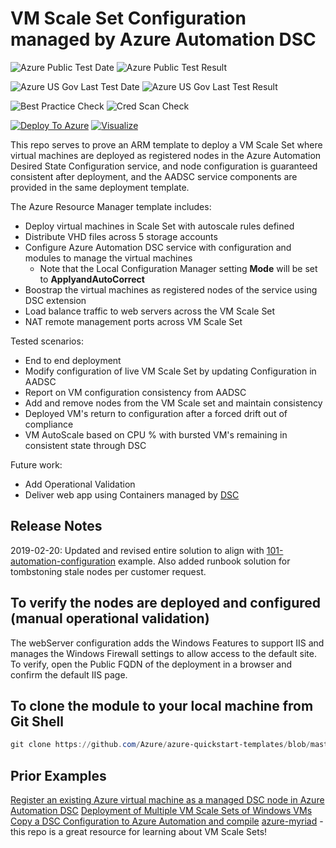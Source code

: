 
# VM Scale Set Configuration managed by Azure Automation DSC

![Azure Public Test Date](https://azurequickstartsservice.blob.core.windows.net/badges/201-vmss-automation-dsc/PublicLastTestDate.svg)
![Azure Public Test Result](https://azurequickstartsservice.blob.core.windows.net/badges/201-vmss-automation-dsc/PublicDeployment.svg)

![Azure US Gov Last Test Date](https://azurequickstartsservice.blob.core.windows.net/badges/201-vmss-automation-dsc/FairfaxLastTestDate.svg)
![Azure US Gov Last Test Result](https://azurequickstartsservice.blob.core.windows.net/badges/201-vmss-automation-dsc/FairfaxDeployment.svg)

![Best Practice Check](https://azurequickstartsservice.blob.core.windows.net/badges/201-vmss-automation-dsc/BestPracticeResult.svg)
![Cred Scan Check](https://azurequickstartsservice.blob.core.windows.net/badges/201-vmss-automation-dsc/CredScanResult.svg)

[![Deploy To Azure](https://raw.githubusercontent.com/fathym-it/azure-quickstart-templates/master/1-CONTRIBUTION-GUIDE/images/deploytoazure.svg?sanitize=true)](https://portal.azure.com/#create/Microsoft.Template/uri/https%3A%2F%2Fraw.githubusercontent.com%2Ffathym-it%2Fazure-quickstart-templates%2Fmaster%2F201-vmss-automation-dsc%2Fazuredeploy.json)
[![Visualize](https://raw.githubusercontent.com/fathym-it/azure-quickstart-templates/master/1-CONTRIBUTION-GUIDE/images/visualizebutton.svg?sanitize=true)](http://armviz.io/#/?load=https%3A%2F%2Fraw.githubusercontent.com%2Ffathym-it%2Fazure-quickstart-templates%2Fmaster%2F201-vmss-automation-dsc%2Fazuredeploy.json)

This repo serves to prove an ARM template to deploy a VM Scale Set where virtual machines are deployed as registered nodes in the Azure Automation Desired State Configuration service, and node configuration is guaranteed consistent after deployment, and the AADSC service components are provided in the same deployment template.

The Azure Resource Manager template includes:

- Deploy virtual machines in Scale Set with autoscale rules defined
- Distribute VHD files across 5 storage accounts
- Configure Azure Automation DSC service with configuration and modules to manage the virtual machines
  - Note that the Local Configuration Manager setting **Mode** will be set to **ApplyandAutoCorrect**
- Boostrap the virtual machines as registered nodes of the service using DSC extension
- Load balance traffic to web servers across the VM Scale Set
- NAT remote management ports across VM Scale Set

Tested scenarios:

- End to end deployment
- Modify configuration of live VM Scale Set by updating Configuration in AADSC
- Report on VM configuration consistency from AADSC
- Add and remove nodes from the VM Scale set and maintain consistency
- Deployed VM's return to configuration after a forced drift out of compliance
- VM AutoScale based on CPU % with bursted VM's remaining in consistent state through DSC

Future work:

- Add Operational Validation
- Deliver web app using Containers managed by [DSC](https://github.com/bgelens/cWindowsContainer)

## Release Notes

2019-02-20: Updated and revised entire solution to align with [101-automation-configuration](https://github.com/Azure/azure-quickstart-templates/tree/master/101-automation-configuration) example.  Also added runbook solution for tombstoning stale nodes per customer request.

## To verify the nodes are deployed and configured (manual operational validation)

The webServer configuration adds the Windows Features to support IIS and manages the Windows Firewall settings to allow access to the default site.  To verify, open the Public FQDN of the deployment in a browser and confirm the default IIS page.

## To clone the module to your local machine from Git Shell

```PowerShell
git clone https://github.com/Azure/azure-quickstart-templates/blob/master/201-vmss-automation-dsc
```

## Prior Examples

[Register an existing Azure virtual machine as a managed DSC node in Azure Automation DSC](https://github.com/Azure/azure-quickstart-templates/tree/master/dsc-extension-azure-automation-pullserver)
[Deployment of Multiple VM Scale Sets of Windows VMs](https://github.com/Azure/azure-quickstart-templates/tree/02d32850258f5b172266896e498e30e8e526080a/301-multi-vmss-windows)
[Copy a DSC Configuration to Azure Automation and compile](https://github.com/azureautomation/automation-packs/tree/master/201-Deploy-And-Compile-DSC-Configuration-Credentials)
[azure-myriad](https://github.com/gbowerman/azure-myriad) - this repo is a great resource for learning about VM Scale Sets!
